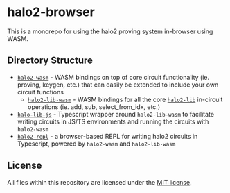 # halo2-browser

This is a monorepo for using the halo2 proving system in-browser using WASM. 

## Directory Structure

* [`halo2-wasm`](./halo2-wasm) - WASM bindings on top of core circuit functionality (ie. proving, keygen, etc.) that can easily be extended to include your own circuit functions
    * [`halo2-lib-wasm`](./halo2-wasm/src/halo2lib.rs) - WASM bindings for all the core [`halo2-lib`](https://github.com/axiom-crypto/halo2-lib) in-circuit operations (ie. add, sub, select_from_idx, etc.)
* [`halo-lib-js`](./halo2-lib-js) - Typescript wrapper around `halo2-lib-wasm` to facilitate writing circuits in JS/TS environments and running the circuits with `halo2-wasm`
* [`halo2-repl`](./halo2-repl) - a browser-based REPL for writing halo2 circuits in Typescript, powered by `halo2-wasm` and `halo2-lib-wasm`

## License

All files within this repository are licensed under the [MIT license](./LICENSE).